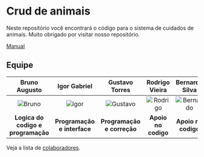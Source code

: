 # Crud de animais

Neste repositório você encontrará o código para o sistema de cuidados de animais. Muito obrigado por visitar nosso repositório.

[Manual](https://682b5ba0de82e9799fef2c9f--startling-halva-9f0c35.netlify.app)

## Equipe

| **Bruno Augusto** | **Igor Gabriel** | **Gustavo Torres** | **Rodrigo Vieira** | **Bernardo Silva** |
| :---------------: | :--------------: | :----------------: | :----------------: | :----------------: |
| ![Bruno](https://avatars.githubusercontent.com/u/200817151?v=4) | ![Igor](https://avatars.githubusercontent.com/u/107767224?v=4) | ![Gustavo](https://avatars.githubusercontent.com/u/211526755?v=4) | ![Rodrigo](https://avatars.githubusercontent.com/u/211526947?v=4) | ![Bernardo](https://avatars.githubusercontent.com/u/92035169?v=4) |
| **Logica do codigo e programação** | **Programação e interface** | **Programação e correção** | **Apoio no codigo** | **Apoio no codigo** |

Veja a lista de [colaboradores](https://github.com/BrunoAU/Trabalho-de-FP-Animais/graphs/contributors).

